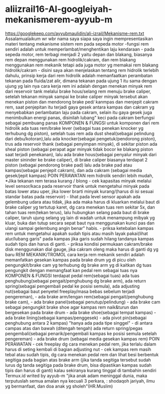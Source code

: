 # aliizrail16-Al-googleiyah-mekanismerem-ayyub-m
https://googlekeep.com/ayyubmaulidin/ali-izrail/Mekanisme-rem.txt Assalamualaikum wr wbr nama saya siapa saya ingin mempresentasikan materi tentang mekanisme sistem rem pada sepeda motor -fungsi rem sendiri adalah untuk memperlambat/menghentikan laju kendaraan - pada sepeda motor, rem terbagi menjadi 2 yaitu depan dan blakang, biasanya rem depan menggunakan rem hidrolik/cakram, dan rem blakang menggunakan rem mekanik tetapi ada juga motor yg memakai rem blakang hidrolik/cakram - disini saya akan menjelaskan tentang rem hidrolik terlebih dahulu, prinsip kerja dari rem hidrolik adalah memanfaatkan perambatan tekanan pada fluida/zat alir, dimana tekanan pada ujung 1 itu sama dengan ujung yg lain nya cara kerja rem ini adalah dengan menekan minyak rem dari reservoir tank melalui brake hous/selang rem menuju brake caliper, setelah tekanan minyak sampai ke brake caliper minyak tersebut akan menekan piston dan mendorong brake ped/ kanmpas dan menjepit cakram rem, saat penjepitan itu terjadi gaya gesek antara kampas dan cakram yg menyebabkan perlambatan laju pada cakram, selain itu gaya gesek juga menimbulkan energi panas, disinilah lubang" keci pada cakram berfungsi sebagai pembuang panas  KOMPONEN &amp; FUNGSI untuk komponen dari rem hidrolik ada tuas rem/brake lever (sebagai tuas penekan knocker yg terhubung dg piston), setelah tuas rem ada dust sheal(sebagai pelindung dari debu/kotoran),lalu ada knocker(sebagai pengetuk/pendorong piston), trus ada reservoir thank (sebagai penyimpan minyak), di sekitar piston ada sheal piston (sebagai perapat agar minyak tidak bocor ke blakang piston saat terjadi penekanan), lalu ada brake hous(sebagai penyalur minyak dari master sininder ke brake caliper), di brake caliper biasanya terdapat 2 piston (sebagai pendorong brake pad) lalu ada brake pad atau kampas(sebagai penjepit cakram), dan ada cakram (sebagai media gesek/jepit kampas)  POIN PERAWATAN rem hidrolik sendiri lebih mudah, *Jika tekanan rem terasa kurang / blong - cek kapasitas minyak melalui level sensor/kaca pada reservoir thank untuk mengetahui  minyak pada batas lower atau uper, jika lower brarti minyak kurang/(harus di isi sesuai standar batas pada reservoir) - lihat pada level sensor apakah ada gelembung udara atau tidak, jika ada maka harus di kluarkan melalui baut di brake caliper yg tertutup karet, dg cara menekan tuas rem sekitar 5x, dan tahan tuas rem(tekan terus), lalu hubungkan selang pada baut di brake caliper, taruh ujung selang yg lain di wadah untuk menampung mibyak yg kluar, buka dan tutup secara sepat baut nya menggunakan kunci pas dan ulangi sampai gelembung angin benar" habis. - priksa ketebalan kampas rem untuk mengetahui apakah sudah tipis atau masih layak pakai(lihat alur/lubang garis" pada kampas jika garis sudah hilang tandanya kampas sudah tipis dan harus di ganti. - priksa kondisi permukaan cakram/brake disk menggunakan dial gauge, jika cakram oleng maka harus di ganti dg yg baru  REM MEKANIK/TROMOL cara kerja rem mekanik sendiri adalah memanfatkan gesekan kampas pada brake drum yg di picu oleh pengungkit/brake cam yg terhubung dg brake arm yg di kaitkan dg tuas pengungkit dengan memangfaat kan pedal rem sebagai tuas nya  KOMPONEN &amp; FUNGSI terdapat pedal rem(sebagai tuas)  ada tuas penghubung(sebagai pengait/penghubung dg brake arm),  ada return spring(sebagai pengembali pedal ke posisi semula),  ada adjusting nut(sebagai baut penyetel freeplay/masa bebas sebelum terjadi pengereman),  - ada brake arm/lengan rem(sebagai pengait/penghubung brake cam), - ada brake panel(sebagai penutup/pelindung) - ada brake cam sebagai pengungkit brake shoe agar kampas rem naik&amp;turun dan bergesekan pada brake drum - ada brake shoe(sebagai tempat kampas) - ada brake lining(sebagai kampas/penggesek) - ada pivot pin(sebagai penghubung antara 2 kampas) "hanya ada pada tipe singgel" - di antara campas atas dan bawah (ditengah tengah) ada return spring/pegas pengembali(sebagai penarik/pengembali kampas ke posisi semula setelah pengereman) - ada brake drum (sebagai media gesekan kampas rem)  POIN PERAWATAN - cek freeplay dg cara menekan pedal rem, jika terlalu dalam harus di seting kembali di bagian adjusting nut - cek kampas rem masih tebal atau sudah tipis, dg cara menekan pedal rem dan lihat besi berbentuk segitiga pada bagian atas brake arm (jika tanda segitiga tersebut sudah lurus dg tanda segitiga pada brake drum, bisa dipastikan kampas sudah tipis dan harus di ganti)  kalau sekiranya kurang tinggal di tambahin sendiri  Termux.id writed by ayyub-m   "jika anak adam meninggal dunia, maka terputuslah semua amalan nya kecuali 3 perkara, : shodaqoh jariyah, ilmu yg bermanfaat, dan doa anak yg sholeh"(HR.Muslim)
